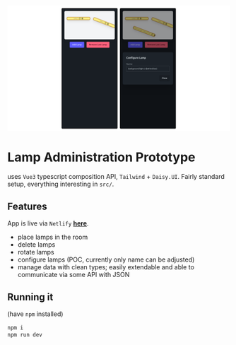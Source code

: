 ![screenshot of the two main screens of the tool](doc/img/screenshot.png)

# Lamp Administration Prototype

uses `Vue3` typescript composition API, `Tailwind` + `Daisy.UI`. Fairly standard setup, everything interesting in `src/`.

## Features

App is live via `Netlify` **[here](https://lamp-ui.netlify.app/)**.

- place lamps in the room
- delete lamps
- rotate lamps
- configure lamps (POC, currently only name can be adjusted)
- manage data with clean types; easily extendable and able to communicate via some API with JSON

## Running it

(have `npm` installed)

```
npm i
npm run dev
```
